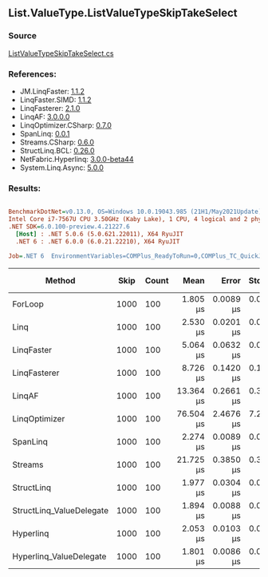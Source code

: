 ﻿## List.ValueType.ListValueTypeSkipTakeSelect

### Source
[ListValueTypeSkipTakeSelect.cs](../LinqBenchmarks/List/ValueType/ListValueTypeSkipTakeSelect.cs)

### References:
- JM.LinqFaster: [1.1.2](https://www.nuget.org/packages/JM.LinqFaster/1.1.2)
- LinqFaster.SIMD: [1.1.2](https://www.nuget.org/packages/LinqFaster.SIMD/1.0.3)
- LinqFasterer: [2.1.0](https://www.nuget.org/packages/LinqFasterer/2.1.0)
- LinqAF: [3.0.0.0](https://www.nuget.org/packages/LinqAF/3.0.0.0)
- LinqOptimizer.CSharp: [0.7.0](https://www.nuget.org/packages/LinqOptimizer.CSharp/0.7.0)
- SpanLinq: [0.0.1](https://www.nuget.org/packages/SpanLinq/0.0.1)
- Streams.CSharp: [0.6.0](https://www.nuget.org/packages/Streams.CSharp/0.6.0)
- StructLinq.BCL: [0.26.0](https://www.nuget.org/packages/StructLinq/0.26.0)
- NetFabric.Hyperlinq: [3.0.0-beta44](https://www.nuget.org/packages/NetFabric.Hyperlinq/3.0.0-beta44)
- System.Linq.Async: [5.0.0](https://www.nuget.org/packages/System.Linq.Async/5.0.0)

### Results:
``` ini

BenchmarkDotNet=v0.13.0, OS=Windows 10.0.19043.985 (21H1/May2021Update)
Intel Core i7-7567U CPU 3.50GHz (Kaby Lake), 1 CPU, 4 logical and 2 physical cores
.NET SDK=6.0.100-preview.4.21227.6
  [Host] : .NET 5.0.6 (5.0.621.22011), X64 RyuJIT
  .NET 6 : .NET 6.0.0 (6.0.21.22210), X64 RyuJIT

Job=.NET 6  EnvironmentVariables=COMPlus_ReadyToRun=0,COMPlus_TC_QuickJitForLoops=1,COMPlus_TieredPGO=1  Runtime=.NET 6.0  

```
|                   Method | Skip | Count |      Mean |     Error |    StdDev |    Median |         Ratio | RatioSD |   Gen 0 |  Gen 1 | Gen 2 | Allocated |
|------------------------- |----- |------ |----------:|----------:|----------:|----------:|--------------:|--------:|--------:|-------:|------:|----------:|
|                  ForLoop | 1000 |   100 |  1.805 μs | 0.0089 μs | 0.0083 μs |  1.804 μs |      baseline |         |       - |      - |     - |         - |
|                     Linq | 1000 |   100 |  2.530 μs | 0.0201 μs | 0.0188 μs |  2.526 μs |  1.40x slower |   0.01x |  0.1526 |      - |     - |     320 B |
|               LinqFaster | 1000 |   100 |  5.064 μs | 0.0632 μs | 0.0561 μs |  5.069 μs |  2.81x slower |   0.03x |  9.2545 |      - |     - |  19,368 B |
|             LinqFasterer | 1000 |   100 |  8.726 μs | 0.1420 μs | 0.1186 μs |  8.766 μs |  4.84x slower |   0.08x | 38.4521 |      - |     - |  83,304 B |
|                   LinqAF | 1000 |   100 | 13.364 μs | 0.2661 μs | 0.3984 μs | 13.244 μs |  7.55x slower |   0.22x |       - |      - |     - |         - |
|            LinqOptimizer | 1000 |   100 | 76.504 μs | 2.4676 μs | 7.2759 μs | 72.628 μs | 41.10x slower |   1.67x | 76.4160 | 0.9766 |     - | 161,837 B |
|                 SpanLinq | 1000 |   100 |  2.274 μs | 0.0089 μs | 0.0079 μs |  2.273 μs |  1.26x slower |   0.01x |       - |      - |     - |         - |
|                  Streams | 1000 |   100 | 21.725 μs | 0.3850 μs | 0.3602 μs | 21.726 μs | 12.04x slower |   0.21x |  0.5493 |      - |     - |   1,176 B |
|               StructLinq | 1000 |   100 |  1.977 μs | 0.0304 μs | 0.0338 μs |  1.970 μs |  1.10x slower |   0.02x |  0.0572 |      - |     - |     120 B |
| StructLinq_ValueDelegate | 1000 |   100 |  1.894 μs | 0.0088 μs | 0.0078 μs |  1.893 μs |  1.05x slower |   0.01x |       - |      - |     - |         - |
|                Hyperlinq | 1000 |   100 |  2.053 μs | 0.0103 μs | 0.0086 μs |  2.054 μs |  1.14x slower |   0.01x |       - |      - |     - |         - |
|  Hyperlinq_ValueDelegate | 1000 |   100 |  1.801 μs | 0.0086 μs | 0.0081 μs |  1.800 μs |  1.00x faster |   0.01x |       - |      - |     - |         - |
